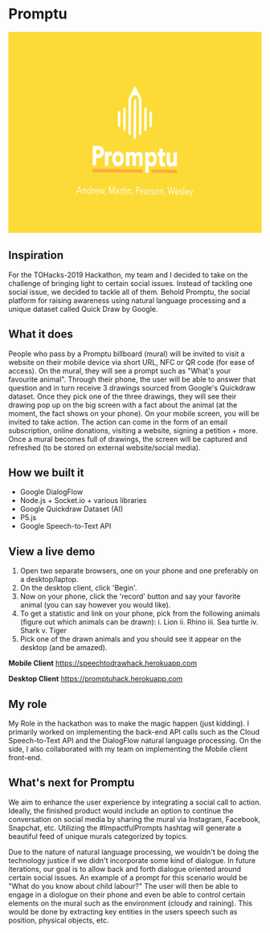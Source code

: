 # Promptu

<p align="center">
  <img width="auto" height="400" src="images/promptu.png">
</p>

## Inspiration

For the TOHacks-2019 Hackathon, my team and I decided to take on the challenge of bringing light to certain social issues. Instead of tackling one social issue, we decided to tackle all of them. Behold Promptu, the social platform for raising awareness using natural language processing and a unique dataset called Quick Draw by Google.

## What it does

People who pass by a Promptu billboard (mural) will be invited to visit a website on their mobile device via short URL, NFC or QR code (for ease of access). On the mural, they will see a prompt such as "What's your favourite animal". Through their phone, the user will be able to answer that question and in turn receive 3 drawings sourced from Google's Quickdraw dataset. Once they pick one of the three drawings, they will see their drawing pop up on the big screen with a fact about the animal (at the moment, the fact shows on your phone). On your mobile screen, you will be invited to take action. The action can come in the form of an email subscription, online donations, visiting a website, signing a petition + more. Once a mural becomes full of drawings, the screen will be captured and refreshed (to be stored on external website/social media).

## How we built it

- Google DialogFlow
- Node.js + Socket.io + various libraries
- Google Quickdraw Dataset (AI)
- P5.js
- Google Speech-to-Text API

## View a live demo

1. Open two separate browsers, one on your phone and one preferably on a desktop/laptop.
2. On the desktop client, click 'Begin'.
3. Now on your phone, click the 'record' button and say your favorite animal (you can say however you would like).
4. To get a statistic and link on your phone, pick from the following animals (figure out which animals can be drawn):
  i. Lion
  ii. Rhino
  iii. Sea turtle
  iv. Shark
  v. Tiger
5. Pick one of the drawn animals and you should see it appear on the desktop (and be amazed).

<b>Mobile Client</b>
https://speechtodrawhack.herokuapp.com

<b>Desktop Client</b>
https://promptuhack.herokuapp.com

## My role

My Role in the hackathon was to make the magic happen (just kidding). I primarily worked on implementing the back-end API calls such as the Cloud Speech-to-Text API and the DialogFlow natural language processing. On the side, I also collaborated with my team on implementing the Mobile client front-end.

## What's next for Promptu

We aim to enhance the user experience by integrating a social call to action. Ideally, the finished product would include an option to continue the conversation on social media by sharing the mural via Instagram, Facebook, Snapchat, etc. Utilizing the #ImpactfulPrompts hashtag will generate a beautiful feed of unique murals categorized by topics.

Due to the nature of natural language processing, we wouldn't be doing the technology justice if we didn't incorporate some kind of dialogue. In future iterations, our goal is to allow back and forth dialogue oriented around certain social issues. An example of a prompt for this scenario would be "What do you know about child labour?" The user will then be able to engage in a diologue on their phone and even be able to control certain elements on the mural such as the environment (cloudy and raining). This would be done by extracting key entities in the users speech such as position, physical objects, etc.


